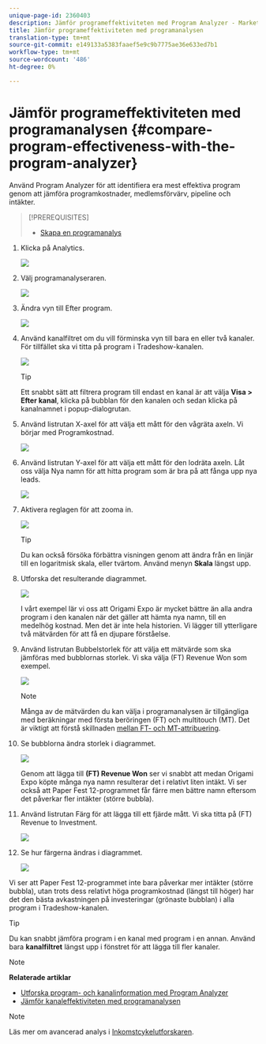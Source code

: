 ```yaml
---
unique-page-id: 2360403
description: Jämför programeffektiviteten med Program Analyzer - Marketo Docs - Produktdokumentation
title: Jämför programeffektiviteten med programanalysen
translation-type: tm+mt
source-git-commit: e149133a5383faaef5e9c9b7775ae36e633ed7b1
workflow-type: tm+mt
source-wordcount: '486'
ht-degree: 0%

---
```



# Jämför programeffektiviteten med programanalysen {#compare-program-effectiveness-with-the-program-analyzer}

Använd Program Analyzer för att identifiera era mest effektiva program genom att jämföra programkostnader, medlemsförvärv, pipeline och intäkter.

>[!PREREQUISITES]
>
>* [Skapa en programanalys](create-a-program-analyzer.md)


1. Klicka på Analytics.

   ![](assets/image2014-9-17-18-3a50-3a30.png)

1. Välj programanalyseraren.

   ![](assets/image2014-9-17-18-3a50-3a37.png)

1. Ändra vyn till Efter program.

   ![](assets/image2014-9-17-18-3a50-3a44.png)

1. Använd kanalfiltret om du vill förminska vyn till bara en eller två kanaler. För tillfället ska vi titta på program i Tradeshow-kanalen.

   ![](assets/image2014-9-17-18-3a51-3a2.png)

   >[!TIP]
   >
   >Ett snabbt sätt att filtrera program till endast en kanal är att välja **Visa > Efter kanal**, klicka på bubblan för den kanalen och sedan klicka på kanalnamnet i popup-dialogrutan.

1. Använd listrutan X-axel för att välja ett mått för den vågräta axeln. Vi börjar med Programkostnad.

   ![](assets/image2014-9-17-18-3a52-3a16.png)

1. Använd listrutan Y-axel för att välja ett mått för den lodräta axeln. Låt oss välja Nya namn för att hitta program som är bra på att fånga upp nya leads.

   ![](assets/image2014-9-17-18-3a52-3a26.png)

1. Aktivera reglagen för att zooma in.

   ![](assets/image2014-9-17-18-3a53-3a9.png)

   >[!TIP]
   >
   >Du kan också försöka förbättra visningen genom att ändra från en linjär till en logaritmisk skala, eller tvärtom. Använd menyn **Skala** längst upp.

1. Utforska det resulterande diagrammet.

   ![](assets/image2014-9-17-18-3a53-3a49.png)

   I vårt exempel lär vi oss att Origami Expo är mycket bättre än alla andra program i den kanalen när det gäller att hämta nya namn, till en medelhög kostnad. Men det är inte hela historien. Vi lägger till ytterligare två mätvärden för att få en djupare förståelse.

1. Använd listrutan Bubbelstorlek för att välja ett mätvärde som ska jämföras med bubblornas storlek. Vi ska välja (FT) Revenue Won som exempel.

   ![](assets/image2014-9-17-18-3a54-3a25.png)

   >[!NOTE]
   >
   >Många av de mätvärden du kan välja i programanalysen är tillgängliga med beräkningar med första beröringen (FT) och multitouch (MT). Det är viktigt att förstå skillnaden [mellan FT- och MT-attribuering](/help/marketo/product-docs/reporting/revenue-cycle-analytics/revenue-tools/attribution/understanding-attribution.md).

1. Se bubblorna ändra storlek i diagrammet.

   ![](assets/image2014-9-17-18-3a54-3a57.png)

   Genom att lägga till **(FT) Revenue Won** ser vi snabbt att medan Origami Expo köpte många nya namn resulterar det i relativt liten intäkt. Vi ser också att Paper Fest 12-programmet får färre men bättre namn eftersom det påverkar fler intäkter (större bubbla).

1. Använd listrutan Färg för att lägga till ett fjärde mått. Vi ska titta på (FT) Revenue to Investment.

   ![](assets/image2014-9-17-18-3a55-3a33.png)

1. Se hur färgerna ändras i diagrammet.

   ![](assets/image2014-9-17-18-3a55-3a47.png)

Vi ser att Paper Fest 12-programmet inte bara påverkar mer intäkter (större bubbla), utan trots dess relativt höga programkostnad (längst till höger) har det den bästa avkastningen på investeringar (grönaste bubblan) i alla program i Tradeshow-kanalen.

>[!TIP]
>
>Du kan snabbt jämföra program i en kanal med program i en annan. Använd bara **kanalfiltret** längst upp i fönstret för att lägga till fler kanaler.

>[!NOTE]
>
>**Relaterade artiklar**
>
>* [Utforska program- och kanalinformation med Program Analyzer](explore-program-and-channel-details-with-the-program-analyzer.md)
>* [Jämför kanaleffektiviteten med programanalysen](compare-channel-effectiveness-with-the-program-analyzer.md)


>[!NOTE]
>
>Läs mer om avancerad analys i [Inkomstcykelutforskaren](http://docs.marketo.com/display/docs/revenue+cycle+analytics).
